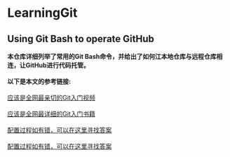 # LearningGit
## Using Git Bash to operate GitHub
**本仓库详细列举了常用的Git Bash命令，并给出了如何江本地仓库与远程仓库相连，让GitHub进行代码托管。**
<br><br/>
**以下是本文的参考链接:**
<br><br/>
[应该是全网最亲切的Git入门视频](https://www.bilibili.com/video/av17183591)
<br><br/>
[应该是全网最详细的Git入门书籍](https://www.git-tower.com/learn/git/ebook/cn/command-line/introduction#start)
<br><br/>
[配置过程如有错，可以在这里寻找答案](https://techoverflow.net/2017/08/09/how-to-solve-git-fatal-no-configured-push-destination/)
<br><br/>
[配置过程如有错，可以在这里寻找答案](https://stackoverflow.com/questions/21072687/fatal-no-configured-push-destination/21073767)
